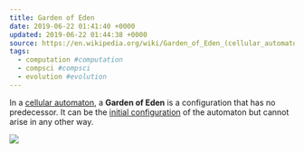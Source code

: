 ```yaml
---
title: Garden of Eden
date: 2019-06-22 01:41:40 +0000
updated: 2019-06-22 01:44:38 +0000
source: https://en.wikipedia.org/wiki/Garden_of_Eden_(cellular_automaton)
tags:
  - computation #computation
  - compsci #compsci
  - evolution #evolution
---
```

In a [cellular automaton][1], a __Garden of Eden__ is a configuration that has no predecessor. It can be the [initial configuration][2] of the automaton but cannot arise in any other way.  

![](Garden%20of%20Eden.html.resources/0F691BEA-86A8-4327-B8D9-7F59CAB60B1F.png)

[1]: https://en.wikipedia.org/wiki/Cellular_automaton "Cellular automaton"
[2]: https://en.wikipedia.org/wiki/Initial_condition "Initial condition"